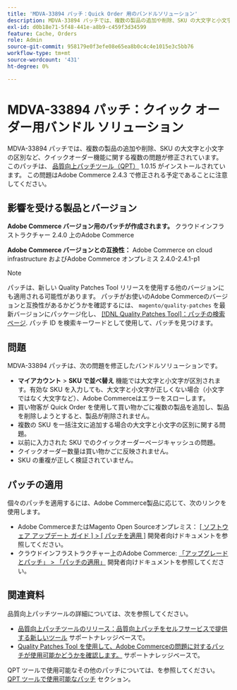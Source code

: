 ```yaml
---
title: 'MDVA-33894 パッチ：Quick Order 用のバンドルソリューション'
description: MDVA-33894 パッチでは、複数の製品の追加や削除、SKU の大文字と小文字の区別など、クイックオーダー機能に関する複数の問題が修正されています。 このパッチは、[Quality Patches Tool （QPT） ] （https://devdocs.magento.com/guides/v2.4/comp-mgr/patching.html#mqp） 1.0.15 がインストールされている場合に利用できます。 この問題はAdobe Commerce 2.4.3 で修正される予定であることに注意してください。
exl-id: d0b18e71-5f48-441e-a8b9-c459f3d34599
feature: Cache, Orders
role: Admin
source-git-commit: 958179e0f3efe08e65ea8b0c4c4e1015e3c5bb76
workflow-type: tm+mt
source-wordcount: '431'
ht-degree: 0%

---
```


# MDVA-33894 パッチ：クイック オーダー用バンドル ソリューション

MDVA-33894 パッチでは、複数の製品の追加や削除、SKU の大文字と小文字の区別など、クイックオーダー機能に関する複数の問題が修正されています。 このパッチは、 [品質向上パッチツール（QPT）](https://devdocs.magento.com/guides/v2.4/comp-mgr/patching.html#mqp) 1.0.15 がインストールされています。 この問題はAdobe Commerce 2.4.3 で修正される予定であることに注意してください。

## 影響を受ける製品とバージョン

**Adobe Commerce バージョン用のパッチが作成されます。** クラウドインフラストラクチャー 2.4.0 上のAdobe Commerce

**Adobe Commerce バージョンとの互換性：** Adobe Commerce on cloud infrastructure およびAdobe Commerce オンプレミス 2.4.0-2.4.1-p1

>[!NOTE]
>
>パッチは、新しい Quality Patches Tool リリースを使用する他のバージョンにも適用される可能性があります。 パッチがお使いのAdobe Commerceのバージョンと互換性があるかどうかを確認するには、 `magento/quality-patches` を最新バージョンにパッケージ化し、 [[!DNL Quality Patches Tool]：パッチの検索ページ](https://devdocs.magento.com/quality-patches/tool.html#patch-grid). パッチ ID を検索キーワードとして使用して、パッチを見つけます。

## 問題

MDVA-33894 パッチは、次の問題を修正したバンドルソリューションです。

* **マイアカウント** > **SKU で並べ替え** 機能では大文字と小文字が区別されます。有効な SKU を入力しても、大文字と小文字が正しくない場合（小文字ではなく大文字など）、Adobe Commerceはエラーをスローします。
* 買い物客が Quick Order を使用して買い物かごに複数の製品を追加し、製品を削除しようとすると、製品が削除されません。
* 複数の SKU を一括注文に追加する場合の大文字と小文字の区別に関する問題。
* 以前に入力された SKU でのクイックオーダーページキャッシュの問題。
* クイックオーダー数量は買い物かごに反映されません。
* SKU の重複が正しく検証されていません。

## パッチの適用

個々のパッチを適用するには、Adobe Commerce製品に応じて、次のリンクを使用します。

* Adobe CommerceまたはMagento Open Sourceオンプレミス： [[ ソフトウェア アップデート ガイド ] > [ パッチを適用 ]](https://devdocs.magento.com/guides/v2.4/comp-mgr/patching/mqp.html) 開発者向けドキュメントを参照してください。
* クラウドインフラストラクチャー上のAdobe Commerce: [「アップグレードとパッチ」 > 「パッチの適用」](https://devdocs.magento.com/cloud/project/project-patch.html) 開発者向けドキュメントを参照してください。

## 関連資料

品質向上パッチツールの詳細については、次を参照してください。

* [品質向上パッチツールのリリース：品質向上パッチをセルフサービスで提供する新しいツール](/help/announcements/adobe-commerce-announcements/magento-quality-patches-released-new-tool-to-self-serve-quality-patches.md) サポートナレッジベースで。
* [Quality Patches Tool を使用して、Adobe Commerceの問題に対するパッチが使用可能かどうかを確認します。](/help/support-tools/patches-available-in-qpt-tool/check-patch-for-magento-issue-with-magento-quality-patches.md) サポートナレッジベースで。

QPT ツールで使用可能なその他のパッチについては、を参照してください。 [QPT ツールで使用可能なパッチ](https://support.magento.com/hc/en-us/sections/360010506631-Patches-available-in-QPT-tool-) セクション。
